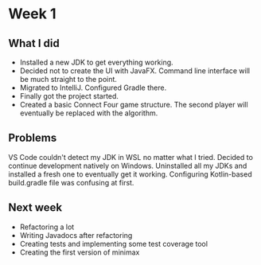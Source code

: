 # Week 1

## What I did
- Installed a new JDK to get everything working.
- Decided not to create the UI with JavaFX. Command line interface will be much straight to the point.
- Migrated to IntelliJ. Configured Gradle there.
- Finally got the project started.
- Created a basic Connect Four game structure. The second player will eventually be replaced with the algorithm.

## Problems
VS Code couldn't detect my JDK in WSL no matter what I tried. Decided to continue development natively on Windows.
Uninstalled all my JDKs and installed a fresh one to eventually get it working. Configuring Kotlin-based build.gradle file was confusing at first.

## Next week
- Refactoring a lot
- Writing Javadocs after refactoring
- Creating tests and implementing some test coverage tool
- Creating the first version of minimax
